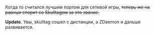 Когда то считался лучшим портом для сетевой игры, ~~теперь же на равных спорит со Skulltagом за это звание.~~

**Update.** Увы, skulltag сошел с дистанции, а ZDaemon и дальше развивается.
